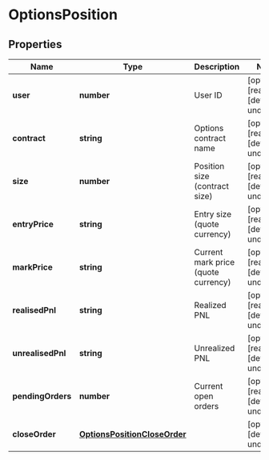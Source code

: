 # OptionsPosition

## Properties

Name | Type | Description | Notes
------------ | ------------- | ------------- | -------------
**user** | **number** | User ID | [optional] [readonly] [default to undefined]
**contract** | **string** | Options contract name | [optional] [readonly] [default to undefined]
**size** | **number** | Position size (contract size) | [optional] [readonly] [default to undefined]
**entryPrice** | **string** | Entry size (quote currency) | [optional] [readonly] [default to undefined]
**markPrice** | **string** | Current mark price (quote currency) | [optional] [readonly] [default to undefined]
**realisedPnl** | **string** | Realized PNL | [optional] [readonly] [default to undefined]
**unrealisedPnl** | **string** | Unrealized PNL | [optional] [readonly] [default to undefined]
**pendingOrders** | **number** | Current open orders | [optional] [readonly] [default to undefined]
**closeOrder** | [**OptionsPositionCloseOrder**](OptionsPositionCloseOrder.md) |  | [optional] [default to undefined]


